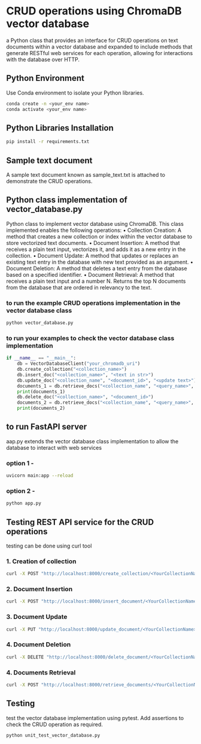 # CRUD operations using ChromaDB vector database
a Python class that provides an interface for CRUD operations on text documents within a vector database and expanded to include methods that generate RESTful web services for each operation, allowing for interactions with the database over HTTP.

## Python Environment
Use Conda environment to isolate your Python libraries.
```bash
conda create -n <your_env name>
conda activate <your_env name>
```

## Python Libraries Installation
```bash
pip install -r requirements.txt
```

## Sample text document
A sample text document known as sample_text.txt is attached to demonstrate the CRUD operations.


## Python class implementation of vector_database.py
Python class to implement vector database using ChromaDB. This class implemented enables the following operations:
• Collection Creation: A method that creates a new collection or index within the vector database to store vectorized text documents.
• Document Insertion: A method that receives a plain text input, vectorizes it, and adds it as a new entry in the collection.
• Document Update: A method that updates or replaces an existing text entry in the database with new text provided as an argument.
• Document Deletion: A method that deletes a text entry from the database based on a specified identifier.
• Document Retrieval: A method that receives a plain text input and a number N. Returns the top N documents from the database that are ordered in relevancy to the text.

### to run the example CRUD operations implementation in the vector database class
```bash
python vector_database.py
```
### to run your examples to check the vector database class implementation
```python
if __name__ == "__main__":
    db = VectorDatabaseClient("your_chromadb_uri")
    db.create_collection("<collection_name>")
    db.insert_doc("<collection_name>", "<text in str>")
    db.update_doc("<collection_name", "<document_id>", "<update text>")
    documents_1 = db.retrieve_docs("<collection_name", "<query_name>", <top_n number>)
    print(documents_1)
    db.delete_doc("<collection_name>", "<document_id>")
    documents_2 = db.retrieve_docs("<collection_name", "<query_name>", <top_n number>)
    print(documents_2)
```

## to run FastAPI server
aap.py extends the vector database class implementation to allow the database to interact with web services

### option 1 - 
```bash
uvicorn main:app --reload
```

### option 2 - 
```bash
python app.py
```

## Testing REST API service for the CRUD operations
testing can be done using curl tool

### 1. Creation of collection
```bash
curl -X POST "http://localhost:8000/create_collection/<YourCollectionName>"
```

### 2. Document Insertion
```bash
curl -X POST "http://localhost:8000/insert_document/<YourCollectionName>" -H "Content-Type: application/json" -d '{"text": "<enter your text here>"}'
```

### 3. Document Update
```bash
curl -X PUT "http://localhost:8000/update_document/<YourCollectionName>" -H "Content-Type: application/json" -d '{"document_id": "YourDocumentID", "new_text": "<enter New text here>"}'
```

### 4. Document Deletion
```bash
curl -X DELETE "http://localhost:8000/delete_document/<YourCollectionName>/<YourDocumentID>"
```

### 4. Documents Retrieval
```bash
curl -X POST "http://localhost:8000/retrieve_documents/<YourCollectionName>" -H "Content-Type: application/json" -d '{"text": "<Your query text>", "top_n": <top_n number>}'
```

## Testing
test the vector database implementation using pytest. Add assertions to check the CRUD operation as required.

```bash
python unit_test_vector_database.py
```




